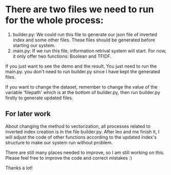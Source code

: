 # There are two files we need to run for the whole process:
1. builder.py: We could run this file to generate our json file of inverted index and some other files. These files should be generated before starting our system.
2. main.py: If we run this file, information retrival system will start. For now, it only offer two functions: Boolean and TFIDF.


If you just want to see the demo and the result, You just need to run the main.py. you don't need to run builder.py since I have kept the generated files. 

If you want to change the dataset, remember to change the value of the variable 'filepath' which is at the bottom of builder.py, then run builder.py firstly to generate updated files.

## For later work
About changing the method to vectorization, all processes related to inverted index creation is in the file builder.py. After leo and me finish it, I will adjust the code of other functions according to the updated index's structure to make our system run without problem.

There are still many places needed to improve, so I am still working on this. Please feel free to improve the code and correct mistakes :)

Thanks a lot!
